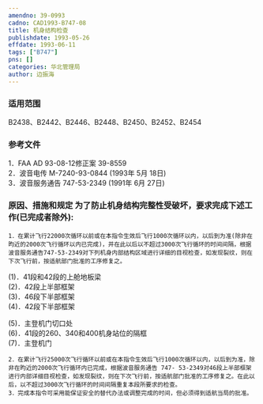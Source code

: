 ```yaml
---
amendno: 39-0993  
cadno: CAD1993-B747-08  
title: 机身结构检查  
publishdate: 1993-05-26  
effdate: 1993-06-11  
tags: ["B747"]  
pns: []  
categories: 华北管理局  
author: 边振海  
---
```

  
### 适用范围  
B2438、B2442、B2446、B2448、B2450、B2452、B2454  
  
<!--more-->  
### 参考文件  
1．FAA AD 93-08-12修正案 39-8559  
2．波音电传 M-7240-93-0844 (1993年 5月 18日)  
3．波音服务通告 747-53-2349 (1991年 6月 27日)  
  
### 原因、措施和规定 为了防止机身结构完整性受破坏，要求完成下述工作(已完成者除外):  
    1．在累计飞行22000次循环以前或在本指令生效后飞行1000次循环以内，以后到为准(除非在昀近的2000次飞行循环以内已完成)，并在此以后以不超过3000次飞行循环的时间间隔，根据波音服务通告747-53-2349对下列机身内部结构区域进行详细的目视检查，如发现裂纹，则在下次飞行前，按适航部门批准的工序修复之。  
(1)．41段和42段的上舱地板梁  
(2)．42段上半部框架  
(3)．46段下半部框架  
(4)．42段下半部框架  
  
  
(5)．主登机门切口处  
(6)．41段的260、340和400机身站位的隔框  
(7)．主登机门  
  
    2．在累计飞行25000次飞行循环以前或在本指令生效后飞行1000次循环以内，以后到为准，除非在昀近的2000次飞行循环内已完成，根据波音服务通告 747- 53-2349对46段上半部框架进行内部详细目视检查，如发现裂纹，则在下次飞行前，按适航部门批准的工序修复之。在此以后，以不超过3000次飞行循环的时间间隔重复本段所要求的检查。  
    3．完成本指令可采用能保证安全的替代办法或调整完成的时间，但必须得到适航当局的批准。  
  
